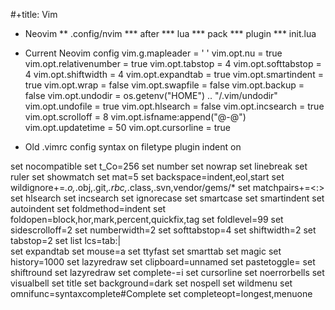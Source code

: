 #+title: Vim

* Neovim
** .config/nvim
*** after
*** lua
*** pack
*** plugin
*** init.lua

* Current Neovim config
vim.g.mapleader = ' '
vim.opt.nu = true
vim.opt.relativenumber = true
vim.opt.tabstop = 4
vim.opt.softtabstop = 4
vim.opt.shiftwidth = 4
vim.opt.expandtab = true
vim.opt.smartindent = true
vim.opt.wrap = false
vim.opt.swapfile = false
vim.opt.backup = false
vim.opt.undodir = os.getenv("HOME") .. "/.vim/undodir"
vim.opt.undofile = true
vim.opt.hlsearch = false
vim.opt.incsearch = true
vim.opt.scrolloff = 8
vim.opt.isfname:append("@-@")
vim.opt.updatetime = 50
vim.opt.cursorline = true

* Old .vimrc config
syntax on
filetype plugin indent on

set nocompatible
set t_Co=256
set number
set nowrap
set linebreak
set ruler
set showmatch
set mat=5
set backspace=indent,eol,start
set wildignore+=*.o,*.obj,.git,*.rbc,*.class,.svn,vendor/gems/*
set matchpairs+=<:>
set hlsearch
set incsearch
set ignorecase
set smartcase
set smartindent
set autoindent
set foldmethod=indent
set foldopen=block,hor,mark,percent,quickfix,tag
set foldlevel=99
set sidescrolloff=2
set numberwidth=2
set softtabstop=4
set shiftwidth=2
set tabstop=2
set list lcs=tab:\|\
set expandtab
set mouse=a
set ttyfast
set smarttab
set magic
set history=1000
set lazyredraw
set clipboard=unnamed
set pastetoggle=<F2>
set shiftround
set lazyredraw
set complete-=i
set cursorline
set noerrorbells
set visualbell
set title
set background=dark
set nospell
set wildmenu
set omnifunc=syntaxcomplete#Complete
set completeopt=longest,menuone